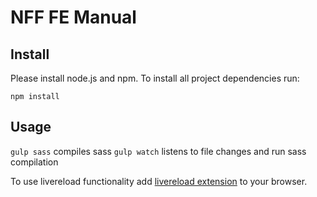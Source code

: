 NFF FE Manual
===

Install
---

Please install node.js and npm.
To install all project dependencies run:

```
npm install
```

Usage
---

`gulp sass` compiles sass
`gulp watch` listens to file changes and run sass compilation

To use livereload functionality add [livereload extension](http://livereload.com/extensions/) to your browser.